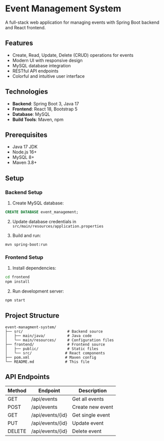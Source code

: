 # Event Management System

A full-stack web application for managing events with Spring Boot backend and React frontend.

## Features
- Create, Read, Update, Delete (CRUD) operations for events
- Modern UI with responsive design
- MySQL database integration
- RESTful API endpoints
- Colorful and intuitive user interface

## Technologies
- **Backend**: Spring Boot 3, Java 17
- **Frontend**: React 18, Bootstrap 5
- **Database**: MySQL
- **Build Tools**: Maven, npm

## Prerequisites
- Java 17 JDK
- Node.js 16+
- MySQL 8+
- Maven 3.8+

## Setup

### Backend Setup
1. Create MySQL database:
```sql
CREATE DATABASE event_management;
```

2. Update database credentials in `src/main/resources/application.properties`

3. Build and run:
```bash
mvn spring-boot:run
```

### Frontend Setup
1. Install dependencies:
```bash
cd frontend
npm install
```

2. Run development server:
```bash
npm start
```

## Project Structure
```
event-managment-system/
├── src/                    # Backend source
│   ├── main/java/          # Java code
│   └── main/resources/     # Configuration files
├── frontend/               # Frontend source
│   ├── public/             # Static files
│   └── src/               # React components
├── pom.xml                # Maven config
└── README.md              # This file
```

## API Endpoints
| Method | Endpoint       | Description          |
|--------|---------------|----------------------|
| GET    | /api/events   | Get all events       |
| POST   | /api/events   | Create new event     |
| GET    | /api/events/{id} | Get single event  |
| PUT    | /api/events/{id} | Update event      |
| DELETE | /api/events/{id} | Delete event      |


